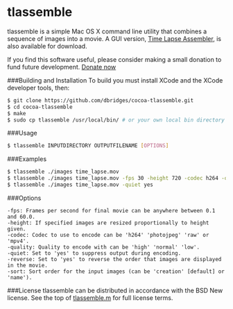 # tlassemble
tlassemble is a simple Mac OS X command line utility that combines a sequence of images into a movie. A GUI version, [Time Lapse Assembler](http://www.dayofthenewdan.com/projects/time-lapse-assembler-1), is also available for download.

If you find this software useful, please consider making a small donation to fund future development.
[Donate now](https://www.paypal.com/cgi-bin/webscr?cmd=_s-xclick&hosted_button_id=9465YBPSUC9YL)

###Building and Installation
To build you must install XCode and the XCode developer tools, then:

```bash
$ git clone https://github.com/dbridges/cocoa-tlassemble.git
$ cd cocoa-tlassemble
$ make
$ sudo cp tlassemble /usr/local/bin/ # or your own local bin directory
```

###Usage
```bash
$ tlassemble INPUTDIRECTORY OUTPUTFILENAME [OPTIONS]
```

###Examples
```bash
$ tlassemble ./images time_lapse.mov
$ tlassemble ./images time_lapse.mov -fps 30 -height 720 -codec h264 -quality high
$ tlassemble ./images time_lapse.mov -quiet yes
```

###Options
```
-fps: Frames per second for final movie can be anywhere between 0.1 and 60.0.
-height: If specified images are resized proportionally to height given.
-codec: Codec to use to encode can be 'h264' 'photojpeg' 'raw' or 'mpv4'.
-quality: Quality to encode with can be 'high' 'normal' 'low'.
-quiet: Set to 'yes' to suppress output during encoding.
-reverse: Set to 'yes' to reverse the order that images are displayed in the movie.
-sort: Sort order for the input images (can be 'creation' [default] or 'name').
```

###License
tlassemble can be distributed in accordance with the BSD New license. See the top of [tlassemble.m](https://github.com/dbridges/cocoa-tlassemble/blob/master/tlassemble.m) for full license terms.

